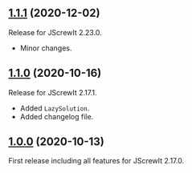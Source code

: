 <a name="1.1.1"></a>
## [1.1.1](https://github.com/fasttime/Polytype/releases/tag/1.1.1) (2020-12-02)

Release for JScrewIt 2.23.0.
* Minor changes.

<a name="1.1.0"></a>
## [1.1.0](https://github.com/fasttime/Polytype/releases/tag/1.1.0) (2020-10-16)

Release for JScrewIt 2.17.1.
* Added `LazySolution`.
* Added changelog file.

<a name="1.0.0"></a>
## [1.0.0](https://github.com/fasttime/Polytype/releases/tag/1.0.0) (2020-10-13)

First release including all features for JScrewIt 2.17.0.
